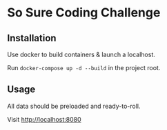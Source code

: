 # So Sure Coding Challenge

## Installation

Use docker to build containers & launch a localhost.

Run `docker-compose up -d --build` in the project root.

## Usage

All data should be preloaded and ready-to-roll.

Visit [http://localhost:8080](http://localhost:8080)

